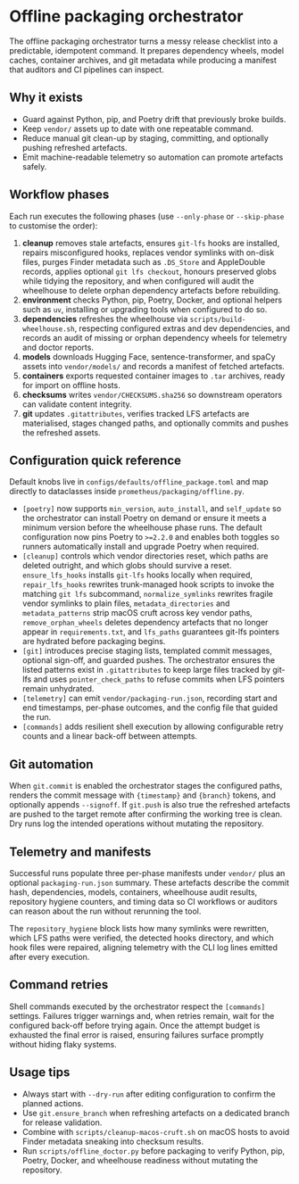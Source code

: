 # Offline packaging orchestrator

The offline packaging orchestrator turns a messy release checklist into a
predictable, idempotent command. It prepares dependency wheels, model caches,
container archives, and git metadata while producing a manifest that auditors
and CI pipelines can inspect.

## Why it exists

- Guard against Python, pip, and Poetry drift that previously broke builds.
- Keep `vendor/` assets up to date with one repeatable command.
- Reduce manual git clean-up by staging, committing, and optionally pushing
  refreshed artefacts.
- Emit machine-readable telemetry so automation can promote artefacts safely.

## Workflow phases

Each run executes the following phases (use `--only-phase` or `--skip-phase`
to customise the order):

1. **cleanup** removes stale artefacts, ensures `git-lfs` hooks are installed,
   repairs misconfigured hooks, replaces vendor symlinks with on-disk files,
   purges Finder metadata such as `.DS_Store` and AppleDouble records, applies
   optional `git lfs checkout`, honours preserved globs while tidying the
   repository, and when configured will audit the wheelhouse to delete orphan
   dependency artefacts before rebuilding.
2. **environment** checks Python, pip, Poetry, Docker, and optional helpers
   such as `uv`, installing or upgrading tools when configured to do so.
3. **dependencies** refreshes the wheelhouse via
   `scripts/build-wheelhouse.sh`, respecting configured extras and dev
   dependencies, and records an audit of missing or orphan dependency wheels
   for telemetry and doctor reports.
4. **models** downloads Hugging Face, sentence-transformer, and spaCy assets
   into `vendor/models/` and records a manifest of fetched artefacts.
5. **containers** exports requested container images to `.tar` archives,
   ready for import on offline hosts.
6. **checksums** writes `vendor/CHECKSUMS.sha256` so downstream operators can
   validate content integrity.
7. **git** updates `.gitattributes`, verifies tracked LFS artefacts are
   materialised, stages changed paths, and optionally commits and pushes the
   refreshed assets.

## Configuration quick reference

Default knobs live in `configs/defaults/offline_package.toml` and map directly
to dataclasses inside `prometheus/packaging/offline.py`.

- `[poetry]` now supports `min_version`, `auto_install`, and `self_update` so
  the orchestrator can install Poetry on demand or ensure it meets a minimum
  version before the wheelhouse phase runs. The default configuration now
  pins Poetry to `>=2.2.0` and enables both toggles so runners automatically
  install and upgrade Poetry when required.
- `[cleanup]` controls which vendor directories reset, which paths are
  deleted outright, and which globs should survive a reset.
  `ensure_lfs_hooks` installs `git-lfs` hooks locally when required,
  `repair_lfs_hooks` rewrites trunk-managed hook scripts to invoke the
  matching `git lfs` subcommand,
  `normalize_symlinks` rewrites fragile vendor symlinks to plain files,
  `metadata_directories` and `metadata_patterns` strip macOS cruft across key
  vendor paths, `remove_orphan_wheels` deletes dependency artefacts that no
  longer appear in `requirements.txt`, and `lfs_paths` guarantees git-lfs
  pointers are hydrated before packaging begins.
- `[git]` introduces precise staging lists, templated commit messages, optional
  sign-off, and guarded pushes. The orchestrator ensures the listed patterns
  exist in `.gitattributes` to keep large files tracked by git-lfs and uses
  `pointer_check_paths` to refuse commits when LFS pointers remain unhydrated.
- `[telemetry]` can emit `vendor/packaging-run.json`, recording start and end
  timestamps, per-phase outcomes, and the config file that guided the run.
- `[commands]` adds resilient shell execution by allowing configurable retry
  counts and a linear back-off between attempts.

## Git automation

When `git.commit` is enabled the orchestrator stages the configured paths,
renders the commit message with `{timestamp}` and `{branch}` tokens, and
optionally appends `--signoff`. If `git.push` is also true the refreshed
artefacts are pushed to the target remote after confirming the working tree is
clean. Dry runs log the intended operations without mutating the repository.

## Telemetry and manifests

Successful runs populate three per-phase manifests under `vendor/` plus an
optional `packaging-run.json` summary. These artefacts describe the commit
hash, dependencies, models, containers, wheelhouse audit results, repository
hygiene counters, and timing data so CI workflows or auditors can reason about
the run without rerunning the tool.

The `repository_hygiene` block lists how many symlinks were rewritten, which
LFS paths were verified, the detected hooks directory, and which hook files
were repaired, aligning telemetry with the CLI log lines emitted after every
execution.

## Command retries

Shell commands executed by the orchestrator respect the `[commands]` settings.
Failures trigger warnings and, when retries remain, wait for the configured
back-off before trying again. Once the attempt budget is exhausted the final
error is raised, ensuring failures surface promptly without hiding flaky
systems.

## Usage tips

- Always start with `--dry-run` after editing configuration to confirm the
  planned actions.
- Use `git.ensure_branch` when refreshing artefacts on a dedicated branch for
  release validation.
- Combine with `scripts/cleanup-macos-cruft.sh` on macOS hosts to avoid Finder
  metadata sneaking into checksum results.
- Run `scripts/offline_doctor.py` before packaging to verify Python, pip,
  Poetry, Docker, and wheelhouse readiness without mutating the repository.
